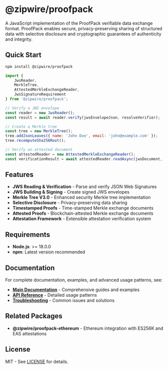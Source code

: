 # @zipwire/proofpack

A JavaScript implementation of the ProofPack verifiable data exchange format. ProofPack enables secure, privacy-preserving sharing of structured data with selective disclosure and cryptographic guarantees of authenticity and integrity.

## Quick Start

```bash
npm install @zipwire/proofpack
```

```javascript
import { 
    JwsReader, 
    MerkleTree, 
    AttestedMerkleExchangeReader,
    JwsSignatureRequirement 
} from '@zipwire/proofpack';

// Verify a JWS envelope
const reader = new JwsReader();
const result = await reader.verify(jwsEnvelopeJson, resolveVerifier);

// Create a Merkle tree
const tree = new MerkleTree();
tree.addJsonLeaves({ name: 'John Doe', email: 'john@example.com' });
tree.recomputeSha256Root();

// Verify an attested document
const attestedReader = new AttestedMerkleExchangeReader();
const verificationResult = await attestedReader.readAsync(jwsDocument, verificationContext);
```

## Features

- **JWS Reading & Verification** - Parse and verify JSON Web Signatures
- **JWS Building & Signing** - Create signed JWS envelopes  
- **Merkle Tree V3.0** - Enhanced security Merkle tree implementation
- **Selective Disclosure** - Privacy-preserving data sharing
- **Timestamped Proofs** - Time-stamped Merkle exchange documents
- **Attested Proofs** - Blockchain-attested Merkle exchange documents
- **Attestation Framework** - Extensible attestation verification system

## Requirements

- **Node.js**: >= 18.0.0
- **npm**: Latest version recommended

## Documentation

For complete documentation, examples, and advanced usage patterns, see:

- **[Main Documentation](https://github.com/zipwireapp/ProofPack/tree/main/javascript#readme)** - Comprehensive guides and examples
- **[API Reference](https://github.com/zipwireapp/ProofPack/tree/main/javascript#detailed-usage-patterns)** - Detailed usage patterns
- **[Troubleshooting](https://github.com/zipwireapp/ProofPack/tree/main/javascript#troubleshooting-guide)** - Common issues and solutions

## Related Packages

- **@zipwire/proofpack-ethereum** - Ethereum integration with ES256K and EAS attestations

## License

MIT - See [LICENSE](https://github.com/zipwireapp/ProofPack/blob/main/LICENSE) for details. 